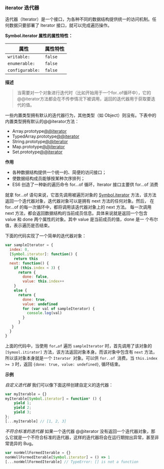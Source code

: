 ### iterator 迭代器
迭代器（Iterator）是一个接口，为各种不同的数据结构提供统一的访问机制。任何数据只要部署了 Iterator 接口，就可以完成遍历操作。

**Symbol.iterator 属性的属性特性：**

属性|属性特性
----|---
`writable:` | `false`
`enumerable:` | `false`
`configurable:` | `false`

**描述**
>当需要对一个对象进行迭代时（比如开始用于一个for..of循环中），它的@@iterator方法都会在不传参情况下被调用，返回的迭代器用于获取要迭代的值。

一些内置类型拥有默认的迭代器行为，其他类型（如 Object）则没有。下表中的内置类型拥有默认的@@iterator方法：
+ Array.prototype[@@iterator]()
+ TypedArray.prototype[@@iterator]()
+ String.prototype[@@iterator]()
+ Map.prototype[@@iterator]()
+ Set.prototype[@@iterator]()

**作用**
+ 各种数据结构提供一个统一的、简便的访问接口；
+ 使数据结构成员能够按某种次序排列；
+ ES6 创造了一种新的遍历命令 for...of 循环，Iterator 接口主要供 for…of 消费

就拿 for…of 语句来说，它首先调用被遍历对象的 [Symbol.iterator]() 方法，该方法返回一个迭代器对象，迭代器对象可以是拥有 next 方法的任何对象。然后， 在 for…of 的每一次循环中，都将调用该迭代器对象上的 next 方法。
每一次调用 next 方法，都会返回数据结构的当前成员信息。具体来说就是返回一个包含 value 和 done 两个属性的对象。其中 value 是当前成员的值，done 是一 个布尔值，表示遍历是否结束。

下面的代码实现了一个简单的迭代器对象：

```javascript
var sampleIterator = {
  index: 0,
  [Symbol.iterator]: function() {
    return this
  next: function() {
    if (this.index < 3) {
      return {
        done: false,
        value: this.index++
    } 
    else {
      return {
        done: true,
        value: undefined
        for (var val of sampleIterator) {
          console.log(val)
        }
      }
   }
  }
}          
```  
上面的代码中，当使用 `for…of` 遍历 `sampleIterator` 时，首先调用了该对象的 `[Symool.itirator]` 方法，该方法返回对象本身。而该对象中包含有 `next` 方法，所以该对象本身就是一个 `Iterator `对象。可以供 `for..of `消费。当 `this.index >= 3` 时，返回 `{done: true, value: undefined}`, 循环结束。




**示例**

*自定义迭代器*
我们可以像下面这样创建自定义的迭代器：

```javascript
var myIterable = {}
myIterable[Symbol.iterator] = function* () {
    yield 1;
    yield 2;
    yield 3;
};
[...myIterable] // [1, 2, 3]
```
*不符合标准的迭代器*
如果一个迭代器 @@iterator 没有返回一个迭代器对象，那么它就是一个不符合标准的迭代器，这样的迭代器将会在运行期抛出异常，甚至非常诡异的 Bug。

```javascript
var nonWellFormedIterable = {}
nonWellFormedIterable[Symbol.iterator] = () => 1
[...nonWellFormedIterable] // TypeError: [] is not a function
```



